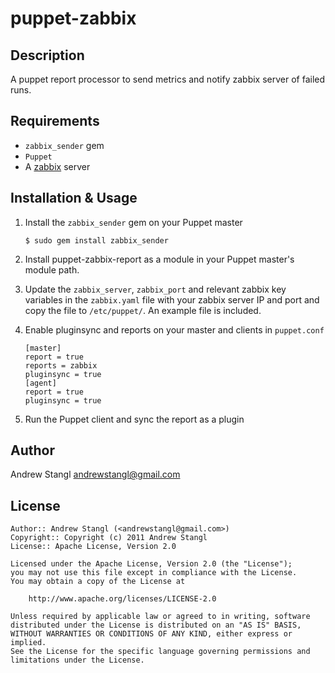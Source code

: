 puppet-zabbix
==============

Description
-----------

A puppet report processor to send metrics and notify zabbix server of failed runs.

Requirements
------------

* `zabbix_sender` gem
* `Puppet`
* A [zabbix](http://zabbix.sourceforge.net/) server

Installation & Usage
--------------------

1.  Install the `zabbix_sender` gem on your Puppet master

        $ sudo gem install zabbix_sender

2.  Install puppet-zabbix-report as a module in your Puppet master's module
    path.

3.  Update the `zabbix_server`, `zabbix_port` and relevant zabbix key variables in the `zabbix.yaml` file with 
    your zabbix server IP and port and copy the file to `/etc/puppet/`. An example file is included.

4.  Enable pluginsync and reports on your master and clients in `puppet.conf`

        [master]
        report = true
        reports = zabbix
        pluginsync = true
        [agent]
        report = true
        pluginsync = true

5.  Run the Puppet client and sync the report as a plugin

Author
------

Andrew Stangl <andrewstangl@gmail.com>


License
-------

    Author:: Andrew Stangl (<andrewstangl@gmail.com>)
    Copyright:: Copyright (c) 2011 Andrew Stangl
    License:: Apache License, Version 2.0

    Licensed under the Apache License, Version 2.0 (the "License");
    you may not use this file except in compliance with the License.
    You may obtain a copy of the License at

        http://www.apache.org/licenses/LICENSE-2.0

    Unless required by applicable law or agreed to in writing, software
    distributed under the License is distributed on an "AS IS" BASIS,
    WITHOUT WARRANTIES OR CONDITIONS OF ANY KIND, either express or implied.
    See the License for the specific language governing permissions and
    limitations under the License.
